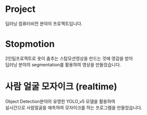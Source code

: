 # Project
딥러닝 컴퓨터비전 분야의 프로젝트입니다.

# Stopmotion
2인팀프로젝트로 옷이 춤추는 스탑모션영상을 만드는 것에 영감을 받아<br>
딥러닝 분야의 segmentation를 활용하여 영상을 만들었습니다.

# 사람 얼굴 모자이크 (realtime)
Object Detection분야의 유명한 YOLO_v5 모델을 활용하여<br>
실시간으로 사람얼굴을 예측하여 모자이크를 하는 프로그램을 만들었습니다.
